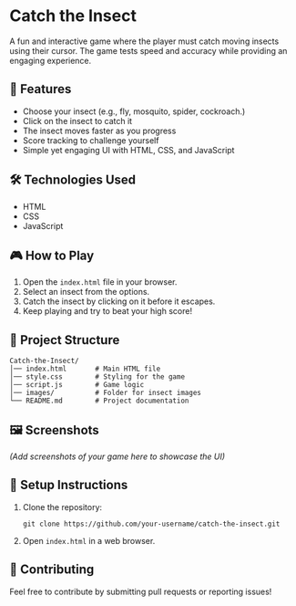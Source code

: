 # Catch the Insect

A fun and interactive game where the player must catch moving insects using their cursor. The game tests speed and accuracy while providing an engaging experience.

## 🚀 Features
- Choose your insect (e.g., fly, mosquito, spider, cockroach.)
- Click on the insect to catch it
- The insect moves faster as you progress
- Score tracking to challenge yourself
- Simple yet engaging UI with HTML, CSS, and JavaScript

## 🛠️ Technologies Used
- HTML
- CSS
- JavaScript

## 🎮 How to Play
1. Open the `index.html` file in your browser.
2. Select an insect from the options.
3. Catch the insect by clicking on it before it escapes.
4. Keep playing and try to beat your high score!

## 📂 Project Structure
```
Catch-the-Insect/
│── index.html       # Main HTML file
│── style.css        # Styling for the game
│── script.js        # Game logic
│── images/          # Folder for insect images
└── README.md        # Project documentation
```

## 🖼️ Screenshots
*(Add screenshots of your game here to showcase the UI)*

## 📌 Setup Instructions
1. Clone the repository:
   ```
   git clone https://github.com/your-username/catch-the-insect.git
   ```
2. Open `index.html` in a web browser.

## 🤝 Contributing
Feel free to contribute by submitting pull requests or reporting issues!

